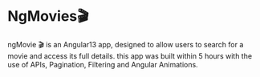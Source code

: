 # NgMovies🎬

ngMovie 🎬 is an Angular13 app, designed to allow users to search for a movie and access its full details. this app was built within 5 hours with the use of APIs, Pagination, Filtering and Angular Animations.
